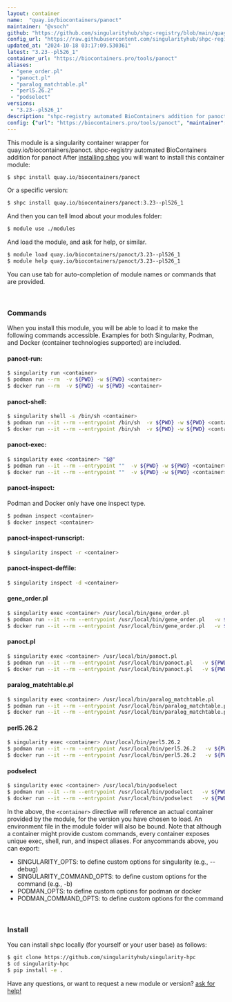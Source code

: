 ```yaml
---
layout: container
name:  "quay.io/biocontainers/panoct"
maintainer: "@vsoch"
github: "https://github.com/singularityhub/shpc-registry/blob/main/quay.io/biocontainers/panoct/container.yaml"
config_url: "https://raw.githubusercontent.com/singularityhub/shpc-registry/main/quay.io/biocontainers/panoct/container.yaml"
updated_at: "2024-10-18 03:17:09.530361"
latest: "3.23--pl526_1"
container_url: "https://biocontainers.pro/tools/panoct"
aliases:
 - "gene_order.pl"
 - "panoct.pl"
 - "paralog_matchtable.pl"
 - "perl5.26.2"
 - "podselect"
versions:
 - "3.23--pl526_1"
description: "shpc-registry automated BioContainers addition for panoct"
config: {"url": "https://biocontainers.pro/tools/panoct", "maintainer": "@vsoch", "description": "shpc-registry automated BioContainers addition for panoct", "latest": {"3.23--pl526_1": "sha256:59d3247af6d291e9deef7fac51fd3823cb98ff514744033e945a26d08ed535bc"}, "tags": {"3.23--pl526_1": "sha256:59d3247af6d291e9deef7fac51fd3823cb98ff514744033e945a26d08ed535bc"}, "docker": "quay.io/biocontainers/panoct", "aliases": {"gene_order.pl": "/usr/local/bin/gene_order.pl", "panoct.pl": "/usr/local/bin/panoct.pl", "paralog_matchtable.pl": "/usr/local/bin/paralog_matchtable.pl", "perl5.26.2": "/usr/local/bin/perl5.26.2", "podselect": "/usr/local/bin/podselect"}}
---
```


This module is a singularity container wrapper for quay.io/biocontainers/panoct.
shpc-registry automated BioContainers addition for panoct
After [installing shpc](#install) you will want to install this container module:


```bash
$ shpc install quay.io/biocontainers/panoct
```

Or a specific version:

```bash
$ shpc install quay.io/biocontainers/panoct:3.23--pl526_1
```

And then you can tell lmod about your modules folder:

```bash
$ module use ./modules
```

And load the module, and ask for help, or similar.

```bash
$ module load quay.io/biocontainers/panoct/3.23--pl526_1
$ module help quay.io/biocontainers/panoct/3.23--pl526_1
```

You can use tab for auto-completion of module names or commands that are provided.

<br>

### Commands

When you install this module, you will be able to load it to make the following commands accessible.
Examples for both Singularity, Podman, and Docker (container technologies supported) are included.

#### panoct-run:

```bash
$ singularity run <container>
$ podman run --rm  -v ${PWD} -w ${PWD} <container>
$ docker run --rm  -v ${PWD} -w ${PWD} <container>
```

#### panoct-shell:

```bash
$ singularity shell -s /bin/sh <container>
$ podman run --it --rm --entrypoint /bin/sh  -v ${PWD} -w ${PWD} <container>
$ docker run --it --rm --entrypoint /bin/sh  -v ${PWD} -w ${PWD} <container>
```

#### panoct-exec:

```bash
$ singularity exec <container> "$@"
$ podman run --it --rm --entrypoint ""  -v ${PWD} -w ${PWD} <container> "$@"
$ docker run --it --rm --entrypoint ""  -v ${PWD} -w ${PWD} <container> "$@"
```

#### panoct-inspect:

Podman and Docker only have one inspect type.

```bash
$ podman inspect <container>
$ docker inspect <container>
```

#### panoct-inspect-runscript:

```bash
$ singularity inspect -r <container>
```

#### panoct-inspect-deffile:

```bash
$ singularity inspect -d <container>
```


#### gene_order.pl

```bash
$ singularity exec <container> /usr/local/bin/gene_order.pl
$ podman run --it --rm --entrypoint /usr/local/bin/gene_order.pl   -v ${PWD} -w ${PWD} <container> -c " $@"
$ docker run --it --rm --entrypoint /usr/local/bin/gene_order.pl   -v ${PWD} -w ${PWD} <container> -c " $@"
```


#### panoct.pl

```bash
$ singularity exec <container> /usr/local/bin/panoct.pl
$ podman run --it --rm --entrypoint /usr/local/bin/panoct.pl   -v ${PWD} -w ${PWD} <container> -c " $@"
$ docker run --it --rm --entrypoint /usr/local/bin/panoct.pl   -v ${PWD} -w ${PWD} <container> -c " $@"
```


#### paralog_matchtable.pl

```bash
$ singularity exec <container> /usr/local/bin/paralog_matchtable.pl
$ podman run --it --rm --entrypoint /usr/local/bin/paralog_matchtable.pl   -v ${PWD} -w ${PWD} <container> -c " $@"
$ docker run --it --rm --entrypoint /usr/local/bin/paralog_matchtable.pl   -v ${PWD} -w ${PWD} <container> -c " $@"
```


#### perl5.26.2

```bash
$ singularity exec <container> /usr/local/bin/perl5.26.2
$ podman run --it --rm --entrypoint /usr/local/bin/perl5.26.2   -v ${PWD} -w ${PWD} <container> -c " $@"
$ docker run --it --rm --entrypoint /usr/local/bin/perl5.26.2   -v ${PWD} -w ${PWD} <container> -c " $@"
```


#### podselect

```bash
$ singularity exec <container> /usr/local/bin/podselect
$ podman run --it --rm --entrypoint /usr/local/bin/podselect   -v ${PWD} -w ${PWD} <container> -c " $@"
$ docker run --it --rm --entrypoint /usr/local/bin/podselect   -v ${PWD} -w ${PWD} <container> -c " $@"
```



In the above, the `<container>` directive will reference an actual container provided
by the module, for the version you have chosen to load. An environment file in the
module folder will also be bound. Note that although a container
might provide custom commands, every container exposes unique exec, shell, run, and
inspect aliases. For anycommands above, you can export:

 - SINGULARITY_OPTS: to define custom options for singularity (e.g., --debug)
 - SINGULARITY_COMMAND_OPTS: to define custom options for the command (e.g., -b)
 - PODMAN_OPTS: to define custom options for podman or docker
 - PODMAN_COMMAND_OPTS: to define custom options for the command

<br>

### Install

You can install shpc locally (for yourself or your user base) as follows:

```bash
$ git clone https://github.com/singularityhub/singularity-hpc
$ cd singularity-hpc
$ pip install -e .
```

Have any questions, or want to request a new module or version? [ask for help!](https://github.com/singularityhub/singularity-hpc/issues)